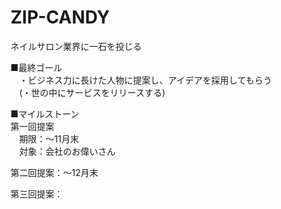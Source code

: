 # ZIP-CANDY
ネイルサロン業界に一石を投じる

■最終ゴール<br>
　・ビジネス力に長けた人物に提案し、アイデアを採用してもらう<br>
　(・世の中にサービスをリリースする)

■マイルストーン<br>
第一回提案<br>
　期限：～11月末<br>
　対象：会社のお偉いさん
 
第二回提案：～12月末

第三回提案：
